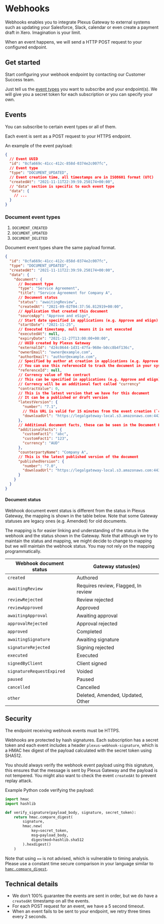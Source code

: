 # Webhooks

Webhooks enables you to integrate Plexus Gateway to external systems such as updating your Salesforce, Slack, calendar or even create a payment draft in Xero. Imagination is your limit.

When an event happens, we will send a HTTP POST request to your configured endpoint.

## Get started

Start configuring your webhook endpoint by contacting our Customer Success team.

Just tell us the [event types](#events) you want to subscribe and your endpoint(s). We will give you a secret token for each subscription or you can specify your own.

## Events

You can subscribe to certain event types or all of them.

Each event is sent as a POST request to your HTTPS endpoint.

An example of the event payload:

```json
{
  // Event UUID
  "id": "8cfa669c-41cc-412c-858d-0374e2c007fc",
  // Event type
  "type": "DOCUMENT_UPDATED",
  // Event creation time, all timestamps are in ISO8601 format (UTC)
  "createdAt": "2021-11-11T22:39:59.250174+00:00",
  // "data" section is specific to each event type
  "data": {
    // ...
  }
}
```

### Document event types

1. `DOCUMENT_CREATED`
2. `DOCUMENT_UPDATED`
3. `DOCUMENT_DELETED`

Document event types share the same payload format.

```json
{
  "id": "8cfa669c-41cc-412c-858d-0374e2c007fc",
  "type": "DOCUMENT_UPDATED",
  "createdAt": "2021-11-11T22:39:59.250174+00:00",
  "data": {
    "document": {
      // Document type
      "type": "Service Agreement",
      "title": "Service Agreement for Company A",
      // Document status
      "status": "awaitingReview",
      "createdAt": "2021-09-02T04:37:56.812919+00:00",
      // Application that created this document
      "sourceApp": "Approve and eSign",
      // Start date specified in applications (e.g. Approve and eSign)
      "startDate": "2021-11-25",
      // Executed timestamp, null means it is not executed
      "executedAt": null,
      "expiryDate": "2021-11-27T13:00:00+00:00",
      // UUID created by Plexus Gateway
      "externalId": "d24c0644-1d31-47fa-960e-b0cc8b4f136c",
      "ownerEmail": "owner@example.com",
      "authorEmail": "author@example.com",
      // Specified by author at creation in applications (e.g. Approve and eSign)
      // You can use this referenceId to track the document in your system (e.g. Salesforce)
      "referenceId": null,
      // Currency value of the contract
      // This can be specified in applications (e.g. Approve and eSign)
      // Currency will be an additional fact called "currency"
      "contractValue": 0,
      // This is the latest version that we have for this document
      // It can be a published or draft version
      "latestVersion": {
        "number": "7.1",
        // This URL is valid for 15 minutes from the event creation (`createdAt`)
        "downloadUrl": "https://legalgateway-local.s3.amazonaws.com:443/media/documents/2499/Contract_2JS9d2q.docx"
      },
      // Additional document facts, these can be seen in the Document Facts tab in a document page
      "additionalFacts": {
        "customFact1": "abc",
        "customFact1": "123",
        "currency": "AUD"
      },
      "counterpartyName": "Company A",
      // This is the latest published version of the document
      "publishedVersion": {
        "number": "7.0",
        "downloadUrl": "https://legalgateway-local.s3.amazonaws.com:443/media/documents/2499/Contract_4JF72sf.docx"
      }
    }
  }
}
```

#### Document status

Webhook document event status is different from the status in Plexus Gateway, the mapping is shown in the table below. Note that some Gateway statuses are legacy ones (e.g. Amended) for old documents.

The mapping is for easier linking and understanding of the status in the webhook and the status shown in the Gateway. Note that although we try to maintain the status and mapping, we might decide to change to mapping but we will maintain the webhook status. You may not rely on the mapping programmatically.

| Webhook document status | Gateway status(es) |
| --- | --- |
| `created` | Authored |
| `awaitingReview` | Requires review, Flagged, In review |
| `reviewRejected` | Review rejected |
| `reviewApproved` | Approved |
| `awaitingApproval` | Awaiting approval |
| `approvalRejected` | Approval rejected |
| `approved` | Completed |
| `awaitingSignature` | Awaiting signature |
| `signatureRejected` | Signing rejected |
| `executed` | Executed |
| `signedByClient` | Client signed |
| `signatureRequestExpired` | Voided |
| `paused` | Paused |
| `cancelled` | Cancelled |
| `other` | Deleted, Amended, Updated, Other |

## Security

The endpoint receiving webhook events must be HTTPS.

Webhooks are protected by hash signatures. Each subscription has a secret token and each event includes a header `plexus-webhook-signature`, which is a HMAC hex digest of the payload calculated with the secret token using SHA512.

You should always verify the webhook event payload using this signature, this ensures that the message is sent by Plexus Gateway and the payload is not tempered. You might also want to check the event `createdAt` to prevent replay attack.

Example Python code verifying the payload:

```python
import hmac
import hashlib

def verify_signature(payload_body, signature, secret_token):
    return hmac.compare_digest(
        signature,
        hmac.new(
            key=secret_token,
            msg=payload_body,
            digestmod=hashlib.sha512
        ).hexdigest()
    )
```

Note that using `==` is not advised, which is vulnerable to timing analysis. Please use a constant time secure comparison in your language similar to [`hamc.compare_digest`](https://docs.python.org/3/library/hmac.html#hmac.compare_digest).

## Technical details

- We don’t 100% guarantee the events are sent in order, but we do have a `createdAt` timestamp on all the events.
- For each POST request for an event, we have a 5 second timeout.
- When an event fails to be sent to your endpoint, we retry three times every 2 seconds.